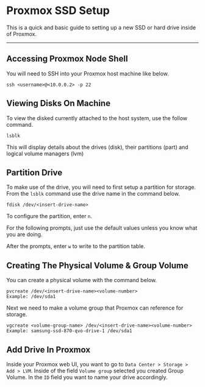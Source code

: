 # **Proxmox SSD Setup**

This is a quick and basic guide to setting up a new SSD or hard drive inside of Proxmox.

---

## **Accessing Proxmox Node Shell**

You will need to SSH into your Proxmox host machine like below.

    ssh <username>@<10.0.0.2> -p 22

## **Viewing Disks On Machine**

To view the disked currently attached to the host system, use the follow command.

    lsblk

This will display details about the drives (disk), their partitions (part) and logical volume managers (lvm)

## **Partition Drive**

To make use of the drive, you will need to first setup a partition for storage.
From the `lsblk` command use the drive name in the command below.

    fdisk /dev/<insert-drive-name>

To configure the partition, enter `n`.

For the following prompts, just use the default values unless you know what you
are doing.

After the prompts, enter `w` to write to the partition table.

## **Creating The Physical Volume & Group Volume**

You can create a physical volume with the command below.

    pvcreate /dev/<insert-drive-name><volume-number>
    Example: /dev/sda1

Next we need to make a volume group that Proxmox can reference for storage.

    vgcreate <volume-group-name> /dev/<insert-drive-name><volume-number>
    Example: samsung-ssd-870-qvo-drive-1 /dev/sda1

## **Add Drive In Proxmox**

Inside your Proxmox web UI, you want to go to `Data Center > Storage > Add > LVM`.
Inside of the field `Volume group` selected you created Group Volume. In the `ID`
field you want to name your drive accordingly.
